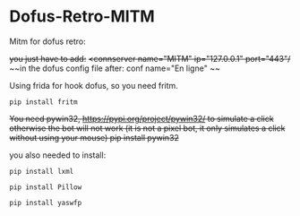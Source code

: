 # Dofus-Retro-MITM
Mitm for dofus retro:

~~you just have to add:~~
~~<connserver name="MITM" ip="127.0.0.1" port="443"/~~
~~in the dofus config file after:
conf name="En ligne" ~~

Using frida for hook dofus, so you need fritm.
```
pip install fritm
```

~~You need pywin32, https://pypi.org/project/pywin32/ to simulate a click otherwise the bot will not work
(it is not a pixel bot, it only simulates a click without using your mouse)
pip install pywin32~~

you also needed to install:
```
pip install lxml 

pip install Pillow

pip install yaswfp
```
